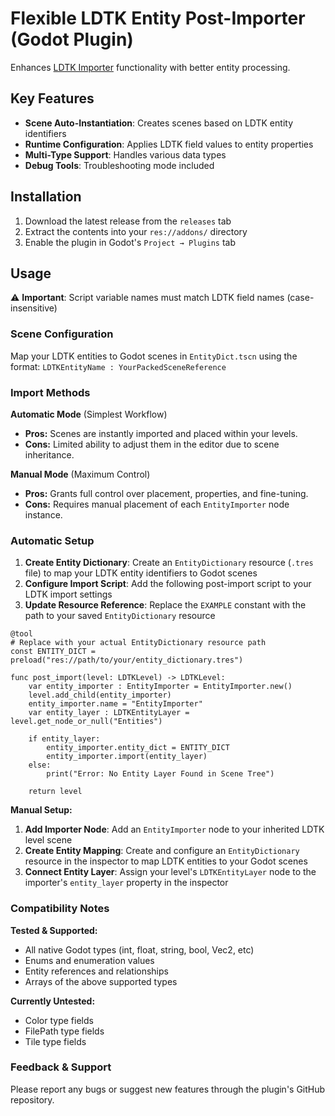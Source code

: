 # Flexible LDTK Entity Post-Importer (Godot Plugin)

Enhances [LDTK Importer](https://github.com/heygleeson/godot-ldtk-importer) functionality with better entity processing.

## Key Features

- **Scene Auto-Instantiation**: Creates scenes based on LDTK entity identifiers
- **Runtime Configuration**: Applies LDTK field values to entity properties
- **Multi-Type Support**: Handles various data types
- **Debug Tools**: Troubleshooting mode included

## Installation

1. Download the latest release from the `releases` tab
2. Extract the contents into your `res://addons/` directory
3. Enable the plugin in Godot's `Project → Plugins` tab

## Usage

⚠ **Important**: Script variable names must match LDTK field names (case-insensitive)

### Scene Configuration

Map your LDTK entities to Godot scenes in `EntityDict.tscn` using the format:
`LDTKEntityName : YourPackedSceneReference`

### Import Methods

**Automatic Mode** (Simplest Workflow)
*   **Pros:** Scenes are instantly imported and placed within your levels.
*   **Cons:** Limited ability to adjust them in the editor due to scene inheritance.

**Manual Mode** (Maximum Control)
*   **Pros:** Grants full control over placement, properties, and fine-tuning.
*   **Cons:** Requires manual placement of each `EntityImporter` node instance.

### Automatic Setup

1. **Create Entity Dictionary**: Create an `EntityDictionary` resource (`.tres` file) to map your LDTK entity identifiers to Godot scenes
2. **Configure Import Script**: Add the following post-import script to your LDTK import settings
3. **Update Resource Reference**: Replace the `EXAMPLE` constant with the path to your saved `EntityDictionary` resource

```gdscript
@tool
# Replace with your actual EntityDictionary resource path
const ENTITY_DICT = preload("res://path/to/your/entity_dictionary.tres")

func post_import(level: LDTKLevel) -> LDTKLevel:
    var entity_importer : EntityImporter = EntityImporter.new()
    level.add_child(entity_importer)
    entity_importer.name = "EntityImporter"
    var entity_layer : LDTKEntityLayer = level.get_node_or_null("Entities")
    
    if entity_layer:
        entity_importer.entity_dict = ENTITY_DICT
        entity_importer.import(entity_layer)
    else:
        print("Error: No Entity Layer Found in Scene Tree")
    
    return level
```

**Manual Setup:**
1. **Add Importer Node**: Add an `EntityImporter` node to your inherited LDTK level scene
2. **Create Entity Mapping**: Create and configure an `EntityDictionary` resource in the inspector to map LDTK entities to your Godot scenes
3. **Connect Entity Layer**: Assign your level's `LDTKEntityLayer` node to the importer's `entity_layer` property in the inspector

### **Compatibility Notes**

**Tested & Supported:**
- All native Godot types (int, float, string, bool, Vec2, etc)
- Enums and enumeration values  
- Entity references and relationships
- Arrays of the above supported types

**Currently Untested:**
- Color type fields
- FilePath type fields  
- Tile type fields

### **Feedback & Support**

Please report any bugs or suggest new features through the plugin's GitHub repository.
